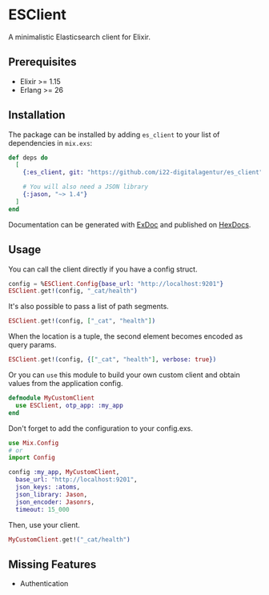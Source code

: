 # ESClient

A minimalistic Elasticsearch client for Elixir.

## Prerequisites

* Elixir >= 1.15
* Erlang >= 26

## Installation

The package can be installed by adding `es_client` to your list of dependencies in `mix.exs`:

```elixir
def deps do
  [
    {:es_client, git: "https://github.com/i22-digitalagentur/es_client", tag: "2.0.0"},

    # You will also need a JSON library
    {:jason, "~> 1.4"}
  ]
end
```

Documentation can be generated with
[ExDoc](https://github.com/elixir-lang/ex_doc) and published on
[HexDocs](https://hexdocs.pm).

## Usage

You can call the client directly if you have a config struct.

```elixir
config = %ESClient.Config{base_url: "http://localhost:9201"}
ESClient.get!(config, "_cat/health")
```

It's also possible to pass a list of path segments.

```elixir
ESClient.get!(config, ["_cat", "health"])
```

When the location is a tuple, the second element becomes encoded as query
params.

```elixir
ESClient.get!(config, {["_cat", "health"], verbose: true})
```

Or you can `use` this module to build your own custom client and obtain values
from the application config.

```elixir
defmodule MyCustomClient
  use ESClient, otp_app: :my_app
end
```

Don't forget to add the configuration to your config.exs.

```elixir
use Mix.Config
# or
import Config

config :my_app, MyCustomClient,
  base_url: "http://localhost:9201",
  json_keys: :atoms,
  json_library: Jason,
  json_encoder: Jasonrs,
  timeout: 15_000
```

Then, use your client.

```elixir
MyCustomClient.get!("_cat/health")
```

## Missing Features

* Authentication
